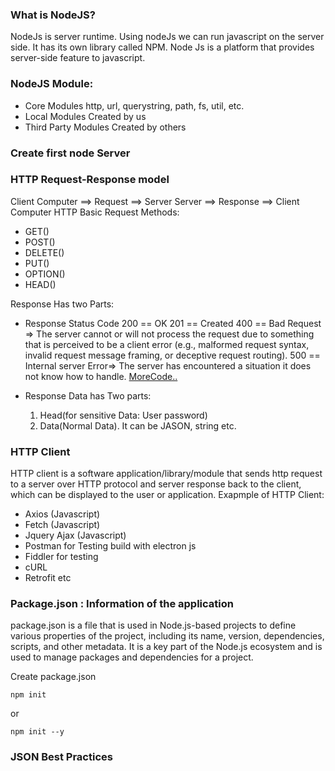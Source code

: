 ### What is NodeJS?
NodeJs is server runtime. Using nodeJs we can run javascript on the server side. It has its own library called NPM. Node Js is a platform that provides server-side feature to javascript.

### NodeJS Module:
* Core Modules
    http, url, querystring, path, fs, util, etc.
* Local Modules
    Created by us
* Third Party Modules
    Created by others

### Create first node Server
### HTTP Request-Response model
Client Computer ==> Request ==> Server
Server ==> Response ==> Client Computer
HTTP Basic Request Methods:
* GET()
* POST()
* DELETE()
* PUT()
* OPTION()
* HEAD()

Response Has two Parts:
* Response Status Code
    200 == OK
    201 == Created
    400 == Bad Request => The server cannot or will not process the request due to something that is perceived to be a client error (e.g., malformed request syntax, invalid request message framing, or deceptive request routing).
    500 == Internal server Error=> The server has encountered a situation it does not know how to handle.
    [MoreCode..](https://developer.mozilla.org/en-US/docs/Web/HTTP/Status)

* Response Data has Two parts:
    1. Head(for sensitive Data: User password)
    2. Data(Normal Data). It can be JASON, string etc.

### HTTP Client
 HTTP client is a software application/library/module that sends http request to a server over HTTP protocol and server response back to the client, which can be displayed to the user or application.
Exapmple of HTTP Client:
* Axios (Javascript)
* Fetch (Javascript)
* Jquery Ajax  (Javascript)
* Postman for Testing build with electron js
* Fiddler for testing
* cURL
* Retrofit
etc
### Package.json : Information of the application
package.json is a file that is used in Node.js-based projects to define various properties of the project, including its name, version, dependencies, scripts, and other metadata. It is a key part of the Node.js ecosystem and is used to manage packages and dependencies for a project.

Create package.json
```
npm init
```
or 
```
npm init --y
```
### JSON Best Practices

